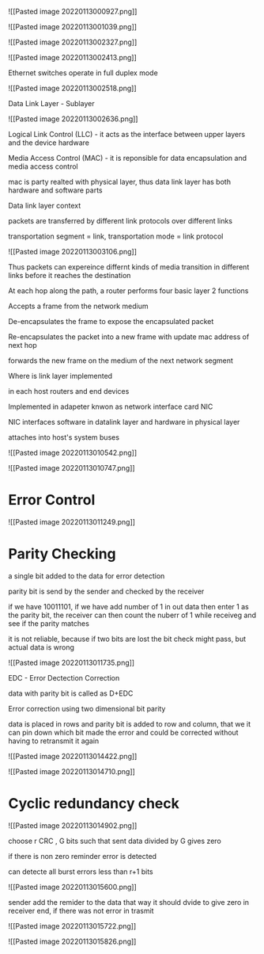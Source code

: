 ![[Pasted image 20220113000927.png]]

![[Pasted image 20220113001039.png]]

![[Pasted image 20220113002327.png]]

![[Pasted image 20220113002413.png]]

Ethernet switches operate in full duplex mode

![[Pasted image 20220113002518.png]]

Data Link Layer - Sublayer

![[Pasted image 20220113002636.png]]

Logical Link Control (LLC) - it acts as the interface between upper layers and the device hardware

Media Access Control (MAC) - it is reponsible for data encapsulation and media access control

mac is party realted with physical layer, thus data link layer has both hardware and software parts

Data link layer context

packets are transferred by different link protocols over different links

transportation segment = link, transportation mode = link protocol

![[Pasted image 20220113003106.png]]

Thus packets can expereince differnt kinds of media transition in different links before it reaches the destination

At each hop along the path, a router performs four basic layer 2 functions

Accepts a frame from the network medium

De-encapsulates the frame to expose the encapsulated packet

Re-encapsulates the packet into a new frame with update mac address of next hop

forwards the new frame on the medium of the next network segment

Where is link layer implemented

in each host routers and end devices

Implemented in adapeter knwon as network interface card NIC

NIC interfaces software in datalink layer and hardware in physical layer

attaches into host's system buses

![[Pasted image 20220113010542.png]]

![[Pasted image 20220113010747.png]]

# Error Control

![[Pasted image 20220113011249.png]]

# Parity Checking

a single bit added to the data for error detection

parity bit is send by the sender and checked by the receiver

if we have 10011101, if we have add number of 1 in out data then enter 1 as the parity bit, the receiver can then count the nuberr of 1 while receiveg and see if the parity matches

it is not reliable, because if two bits are lost the bit check might pass, but actual data is wrong

![[Pasted image 20220113011735.png]]

EDC - Error Dectection Correction

data with parity bit is called as D+EDC 

Error correction using two dimensional bit parity

data is placed in rows and parity bit is added to row and column, that we it can pin down which bit made the error and could be corrected without having to retransmit it again

![[Pasted image 20220113014422.png]]

![[Pasted image 20220113014710.png]]


# Cyclic redundancy check

![[Pasted image 20220113014902.png]]


choose r CRC , G bits such that sent data divided by G gives zero

if there is non zero reminder error is detected

can detecte all burst errors less than r+1 bits

![[Pasted image 20220113015600.png]]

sender add the remider to the data that way it should dvide to give zero in receiver end, if there was not error in trasmit

![[Pasted image 20220113015722.png]]

![[Pasted image 20220113015826.png]]

